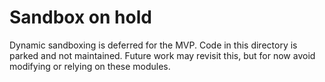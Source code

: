 # Sandbox on hold

Dynamic sandboxing is deferred for the MVP. Code in this directory is parked and not maintained.
Future work may revisit this, but for now avoid modifying or relying on these modules.
